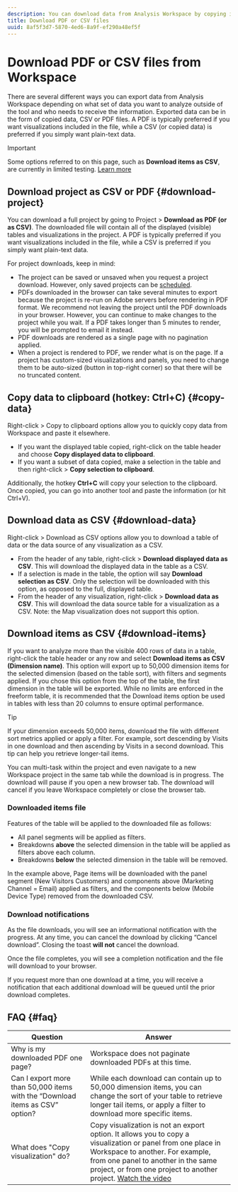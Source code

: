 ```yaml
---
description: You can download data from Analysis Workspace by copying it, or in PDF and CSV formats.
title: Download PDF or CSV files
uuid: 8af5f3d7-5870-4ed6-8a9f-ef290a48ef5f
---
```


# Download PDF or CSV files from Workspace

There are several different ways you can export data from Analysis Workspace depending on what set of data you want to analyze outside of the tool and who needs to receive the information. Exported data can be in the form of copied data, CSV or PDF files. A PDF is typically preferred if you want visualizations included in the file, while a CSV (or copied data) is preferred if you simply want plain-text data.

>[!IMPORTANT]
>
> Some options referred to on this page, such as **Download items as CSV**, are currently in limited testing. [Learn more](https://docs.adobe.com/content/help/en/analytics/landing/an-releases.html)

## Download project as CSV or PDF {#download-project}

You can download a full project by going to Project > **Download as PDF (or as CSV)**. The downloaded file will contain all of the displayed (visible) tables and visualizations in the project. A PDF is typically preferred if you want visualizations included in the file, while a CSV is preferred if you simply want plain-text data.

For project downloads, keep in mind:

* The project can be saved or unsaved when you request a project download. However, only saved projects can be [scheduled](https://docs.adobe.com/content/help/en/analytics/analyze/analysis-workspace/curate-share/t-schedule-report.html). 
* PDFs downloaded in the browser can take several minutes to export because the project is re-run on Adobe servers before rendering in PDF format. We recommend not leaving the project until the PDF downloads in your browser. However, you can continue to make changes to the project while you wait. If a PDF takes longer than 5 minutes to render, you will be prompted to email it instead.
* PDF downloads are rendered as a single page with no pagination applied.
* When a project is rendered to PDF, we render what is on the page. If a project has custom-sized visualizations and panels, you need to change them to be auto-sized (button in top-right corner) so that there will be no truncated content.

## Copy data to clipboard (hotkey: Ctrl+C) {#copy-data}

Right-click > Copy to clipboard options allow you to quickly copy data from Workspace and paste it elsewhere. 

* If you want the displayed table copied, right-click on the table header and choose **Copy displayed data to clipboard**. 
* If you want a subset of data copied, make a selection in the table and then right-click > **Copy selection to clipboard**.

Additionally, the hotkey **Ctrl+C** will copy your selection to the clipboard. Once copied, you can go into another tool and paste the information (or hit Ctrl+V).

## Download data as CSV {#download-data}

Right-click > Download as CSV options allow you to download a table of data or the data source of any visualization as a CSV.

* From the header of any table, right-click > **Download displayed data as CSV**. This will download the displayed data in the table as a CSV.
* If a selection is made in the table, the option will say **Download selection as CSV**. Only the selection will be downloaded with this option, as opposed to the full, displayed table.
* From the header of any visualization, right-click > **Download data as CSV**. This will download the data source table for a visualization as a CSV. Note: the Map visualization does not support this option.

## Download items as CSV {#download-items}

If you want to analyze more than the visible 400 rows of data in a table, right-click the table header or any row and select **Download items as CSV (Dimension name)**. This option will export up to 50,000 dimension items for the selected dimension (based on the table sort), with filters and segments applied. If you chose this option from the top of the table, the first dimension in the table will be exported. While no limits are enforced in the freeform table, it is recommended that the Download items option be used in tables with less than 20 columns to ensure optimal performance.

>[!TIP]
>
> If your dimension exceeds 50,000 items, download the file with different sort metrics applied or apply a filter. For example, sort descending by Visits in one download and then ascending by Visits in a second download. This tip can help you retrieve longer-tail items.

You can multi-task within the project and even navigate to a new Workspace project in the same tab while the download is in progress. The download will pause if you open a new browser tab. The download will cancel if you leave Workspace completely or close the browser tab. 

### Downloaded items file 

Features of the table will be applied to the downloaded file as follows:

* All panel segments will be applied as filters.
* Breakdowns **above** the selected dimension in the table will be applied as filters above each column. 
* Breakdowns **below** the selected dimension in the table will be removed.

In the example above, Page items will be downloaded with the panel segment (New Visitors Customers) and components above (Marketing Channel = Email) applied as filters, and the components below (Mobile Device Type) removed from the downloaded CSV.

### Download notifications

As the file downloads, you will see an informational notification with the progress. At any time, you can cancel the download by clicking “Cancel download”. Closing the toast **will not** cancel the download. 

Once the file completes, you will see a completion notification and the file will download to your browser.

If you request more than one download at a time, you will receive a notification that each additional download will be queued until the prior download completes.

## FAQ {#faq}

| Question | Answer |
| --- | --- |
| Why is my downloaded PDF one page? | Workspace does not paginate downloaded PDFs at this time. |
| Can I export more than 50,000 items with the “Download items as CSV” option? | While each download can contain up to 50,000 dimension items, you can change the sort of your table to retrieve longer tail items, or apply a filter to download more specific items. |
| What does "Copy visualization" do? | Copy visualization is not an export option. It allows you to copy a visualization or panel from one place in Workspace to another. For example, from one panel to another in the same project, or from one project to another project. [Watch the video](https://www.youtube.com/watch?v=lvmAdKNfWQw) |

